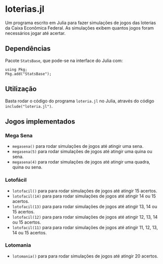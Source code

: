# loterias.jl

Um programa escrito em Julia para fazer simulações de jogos das loterias da Caixa Econômica Federal. As simulações exibem quantos jogos foram necessários jogar até acertar.

## Dependências

Pacote `StatsBase`, que pode-se na interface do Julia com:
```
using Pkg;
Pkg.add("StatsBase");
```

## Utilização

Basta rodar o código do programa `loteria.jl` no Julia, através do código `include("loteria.jl")`.

## Jogos implementados

### Mega Sena
- `megasena()` para rodar simulações de jogos até atingir uma sena.
- `megasena(5)` para rodar simulações de jogos até atingir uma quina ou sena.
- `megasena(4)` para rodar simulações de jogos até atingir uma quadra, quina ou sena.

### Lotofácil
- `lotofacil()` para para rodar simulações de jogos até atingir 15 acertos.
- `lotofacil(14)` para para rodar simulações de jogos até atingir 14 ou 15 acertos.
- `lotofacil(13)` para para rodar simulações de jogos até atingir 13, 14 ou 15 acertos.
- `lotofacil(12)` para para rodar simulações de jogos até atingir 12, 13, 14 ou 15 acertos.
- `lotofacil(11)` para para rodar simulações de jogos até atingir 11, 12, 13, 14 ou 15 acertos.

### Lotomania
- `lotomania()` para para rodar simulações de jogos até atingir 20 acertos.
